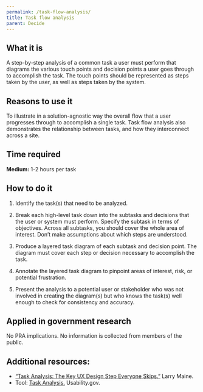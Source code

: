 ```yaml
---
permalink: /task-flow-analysis/
title: Task flow analysis
parent: Decide
---
```


## What it is

A step-by-step analysis of a common task a user must perform that diagrams the various touch points and decision points a user goes through to accomplish the task. The touch points should be represented as steps taken by the user, as well as steps taken by the system.

## Reasons to use it

To illustrate in a solution-agnostic way the overall flow that a user progresses through to accomplish a single task. Task flow analysis also demonstrates the relationship between tasks, and how they interconnect across a site.

## Time required

**Medium:** 1-2 hours per task

## How to do it

1. Identify the task(s) that need to be analyzed.

2. Break each high-level task down into the subtasks and decisions that the user or system must perform. Specify the subtask in terms of objectives. Across all subtasks, you should cover the whole area of interest. Don’t make assumptions about which steps are understood.

3. Produce a layered task diagram of each subtask and decision point. The diagram must cover each step or decision necessary to accomplish the task.

4. Annotate the layered task diagram to pinpoint areas of interest, risk, or potential frustration.

5. Present the analysis to a potential user or stakeholder who was not involved in creating the diagram(s) but who knows the task(s) well enough to check for consistency and accuracy.

## Applied in government research

No PRA implications. No information is collected from members of the public.

## Additional resources:

- [“Task Analysis: The Key UX Design Step Everyone Skips.”](http://searchenginewatch.com/sew/how-to/2336547/task-analysis-the-key-ux-design-step-everyone-skips) Larry Maine. 
- Tool: [Task Analysis.](http://www.usability.gov/how-to-and-tools/methods/task-analysis.html) Usability.gov. 
